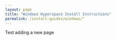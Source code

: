 ```yaml
---
layout: page
title: "Windows Hyperspace Install Instructions"
permalink: /install-guides/windows/"
---
```


Test adding a new page
